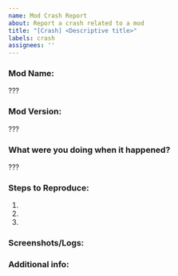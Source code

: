 ```yaml
---
name: Mod Crash Report
about: Report a crash related to a mod
title: "[Crash] <Descriptive title>"
labels: crash
assignees: ''
---
```


### Mod Name:
<!-- Please provide the name of the mod. -->

???

### Mod Version:
<!-- Please provide the version of the mod. -->

???

### What were you doing when it happened?
<!-- Describe the actions you were performing when the crash occurred. -->

???

### Steps to Reproduce:
<!-- Please list the steps to reproduce the issue. -->

1. 
2. 
3. 

### Screenshots/Logs:
<!-- If applicable, add screenshots to help explain your problem. You can also paste any relevant logs here. -->



### Additional info:
<!-- Any additional information you'd like to add to further clarify/explain the issue -->